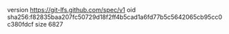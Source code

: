 version https://git-lfs.github.com/spec/v1
oid sha256:f82835baa207fc50729d18f2ff4b5cad1a6fd77b5c5642065cb95cc0c380fdcf
size 6827
